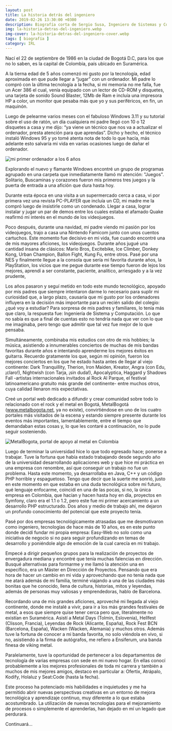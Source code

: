```yaml
---
layout: post
title: La historia detrás del ingeniero
date: 2019-02-26 13:30:00 +0300
description: Biografía corta de Sergio Susa, Ingeniero de Sistemas y Computación.
img: la-historia-detras-del-ingeniero.webp
img-cover: la-historia-detras-del-ingeniero-cover.webp
tags: [ biografía ]
category: IRL
---
```


Nací el 22 de septiembre de 1986 en la ciudad de Bogotá D.C, para los que no lo saben, es la capital de Colombia, país
ubicado en Suramérica.

A la tierna edad de 5 años comenzó mi gusto por la tecnología, edad aproximada en que pude llegar a “jugar” con un
ordenador. Mi padre lo compró con la última tecnología a la fecha, si mi memoria no me falla, fue un Acer 386 el cual,
venía equipado con un lector de CD-ROM y disquetes, una tarjeta de sonido Sound Blaster, 12Mb de Ram e incluía una
impresora HP a color, un monitor que pesaba más que yo y sus periféricos, en fin, un maquinón.

Luego de pelearme varios meses con el fabuloso Windows 3.11 y su tutorial sobre el uso de ratón, un día cualquiera mi
padre llegó con 10 o 12 disquetes a casa y me dijo: “ya viene un técnico que nos va a actualizar el ordenador, presta
atención para que aprendas”. Dicho y hecho, el técnico instaló Windows 95 y yo tomé atenta nota de todo lo que hacía,
más adelante esto salvaría mi vida en varias ocasiones luego de dañar el ordenador.

<div class="push-right"><img alt="mi primer ordenador a los 6 años" src="{{site.baseurl}}/assets/images/blog/la-historia-detras-del-ingeniero-2.webp" /></div>

Explorando el nuevo y flamante Windows encontré un grupo de programas agrupado en una carpeta que inmediatamente llamó
mi atención: "Juegos". Solitario, Buscaminas y corazones fueron mis primeros tres juegos y la puerta de entrada a una
afición que dura hasta hoy.

Durante esta época en una visita a un supermercado cerca a casa, vi por primera vez una revista PC-PLAYER que incluía
un CD, mi madre me la compró luego de insistirle como un condenado. Llegar a casa, lograr instalar y jugar un par de
demos entre los cuales estaba el afamado Quake reafirmó mi interés en el mundo de los videojuegos.

Poco después, durante una navidad, mi padre viendo mi pasión por los videojuegos, trajo a casa una Nintendo
Famicom junto con unos cuentos cartuchos. Este momento fue decisivo en mi vida, fue cuando encontré una de mis mayores
aficiones, los videojuegos.
Durante años jugué una cantidad insana de clásicos: Mario Bros, Excitebike, Ice Climber, Donkey Kong, Urban Champion,
Ballon Fight, Kung Fu, entre otros. Pasé por una NES y finalmente llegue a la consola que sería mi favorita durante
años, la PlayStation, los vicios que me pegue durante ese tiempo fueron de lejos los mejores, aprendí a ser
constante, paciente, analítico, arriesgado y a la vez prudente,

Los años pasaron y seguí metido en todo este mundo tecnológico, apoyado por mis padres que siempre intentaron darme lo
necesario para suplir mi curiosidad que, a largo plazo, causaría que mi gusto por los ordenadores influyera en la
decisión más importante para un recién salido del colegio: ¿qué voy a estudiar? Para sorpresa de mis padres y
familiares, lo tenía más que claro, la respuesta fue: Ingeniería de Sistema y Computación. Lo que no sabía es que a
final de cuentas esto no tendría nada que ver con lo que me imaginaba, pero tengo que admitir que tal vez fue mejor de
lo que pensaba.

Simultáneamente, combinaba mis estudios con otro de mis hobbies; la música, asistiendo a innumerables conciertos de
muchas de mis bandas favoritas durante años e intentando aprenderme los mejores éxitos en guitarra. Recuerdo gratamente
los que, según mi opinión, fueron los mejores conciertos en los que he estado hasta antes de llegar al viejo continente:
Dark Tranquillity, Therion, Iron Maiden, Kreator, Angra (con Edu, ¡claro!), Nightwish (con Tarja, ¡sin duda!),
Apocalyptica, Haggard y Shadows Fall -artistas internacionales invitados al Rock Al Parque, el festival latinoamericano
gratuito más grande del continente- entre muchos otros, cuya calidad llenaron mis expectativas.

Creé un portal web dedicado a difundir y crear comunidad sobre todo lo relacionado con el rock y el metal en Bogotá,
MetalBogotá (www.metalbogota.net, ya no existe), convirtiéndose en uno de los cuatro portales más visitados de la escena
y estando siempre presente durante los eventos más importantes, lamentablemente, entre el tiempo que demandaban estas
cosas y, lo que les contaré a continuación, no lo pude seguir sosteniendo.

<div class="center-text"><img alt="MetalBogota, portal de apoyo al metal en Colombia" src="{{site.baseurl}}/assets/images/blog/la-historia-detras-del-ingeniero-3.webp" /></div>

Luego de terminar la universidad hice lo que todo egresado hace; ponerse a trabajar. Tuve la fortuna que había estado
trabajando desde segundo año de la universidad desarrollando aplicaciones web y que hice mi práctica en una empresa con
renombre, así que conseguir un trabajo no fue un problema. Hasta este momento, ya desarrollaba en Java, C++ y un código
PHP horrible y espaguetoso. Tengo que decir que la suerte me sonrió, justo en este momento en que estaba en una duda
tecnológica sobre mi futuro, qué lenguaje enfocarme, coincidí en una de las pocas, si no, la única empresa en Colombia,
que hacían y hacen hasta hoy en día, proyectos en Symfony, claro era el 1.1 o 1.2, pero este fue mi primer acercamiento
a
un desarrollo PHP estructurado. Dos años y medio de trabajo ahí, me dejaron un profundo conocimiento del potencial que
este proyecto tenía.

Pasé por dos empresas tecnológicamente atrasadas que me desmotivaron como ingeniero, tecnologías de hace más de 10 años,
es en este punto donde decidí fundar mi propia empresa: Easy-Web no solo como una iniciativa de negocio si no para
seguir profundizando en temas de desarrollo y poniéndole algo de emoción de la cual carecía en mi trabajo.

Empecé a dirigir pequeños grupos para la realización de proyectos de envergadura mediana y encontré que tenía muchas
falencias en dirección. Busqué alternativas para formarme y me llamó la atención una en específico, era un Máster en
Dirección de Proyectos. Pensando que era hora de hacer un cambio en mi vida y aprovechando que no tenía nada que me
atará además de mi familia, terminé viajando a una de las ciudades más bonitas que he conocido, llena de cultura,
historias, mitos y leyendas, además de personas muy valiosas y emprendedoras, hablo de Barcelona.

Recordando una de mis grandes aficiones, aproveché mi llegada al viejo continente, donde me instalé a vivir, para ir a
los más grandes festivales de metal, a esos que siempre quise tener cerca pero que, literalmente no existían en
Suramérica. Asistí a Metal Days (Tolmin, Eslovenia), Hellfest (Clisson, Francia), Leyendas de Rock (Alicante, España),
Rock Fest BCN (Barcelona, España), Wacken (Wacken, Alemania) y muchos otros. Además tuve la fortuna de conocer a mi
banda favorita, no solo viéndola en vivo, si no, asistiendo a la firma de autógrafos, me refiero a Ensiferum, una banda
finesa de viking metal.

Paralelamente, tuve la oportunidad de pertenecer a los departamentos de tecnología de varias empresas con sede en mi
nuevo hogar. En ellas conocí probablemente a los mejores profesionales de toda mi carrera y también a muchos de mis
mejores amigos, destaco en particular a: Ofertix, Atrápalo, Kodify, Holaluz y Seat:Code (hasta la fecha).

Este proceso ha potenciado mis habilidades e inquietudes y me ha permitido abrir nuevas perspectivas creativas en un
entorno de mejora tecnológica y aprendizaje continuo, muy diferente a lo que estaba acostumbrado. La utilización de
nuevas tecnologías para el mejoramiento de procesos o simplemente el aprenderlas, han dejado en mí un legado que
perdurará.

Continuará...
